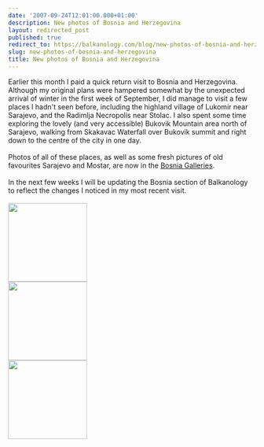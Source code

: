 ```yaml
---
date: '2007-09-24T12:01:00.000+01:00'
description: New photos of Bosnia and Herzegovina
layout: redirected_post
published: true
redirect_to: https://balkanology.com/blog/new-photos-of-bosnia-and-herzegovina/
slug: new-photos-of-bosnia-and-herzegovina
title: New photos of Bosnia and Herzegovina
---
```


Earlier this month I paid a quick return visit to Bosnia and Herzegovina. Although my original plans were hampered somewhat by the unexpected arrival of winter in the first week of September, I did manage to visit a few places I hadn't seen before, including the highland village of Lukomir near Sarajevo, and the Radimlja Necropolis near Stolac.   I also spent some time exploring the lovely (and very accessible) Bukovik Mountain area north of Sarajevo, walking from Skakavac Waterfall over Bukovik summit and right down to the centre of the city in one day.<br /><br />Photos of all of these places, as well as some fresh pictures of old favourites Sarajevo and Mostar, are now in the <a href="http://www.pbase.com/alangrant/bosnia">Bosnia Galleries</a>.<br /><br />In the next few weeks I will be updating the Bosnia section of Balkanology to reflect the changes I noticed in my most recent visit.<br /><br /><a href="http://www.pbase.com/alangrant/image/85622201/small.jpg"><img alt="" border="0" src="http://www.pbase.com/alangrant/image/85622201/small.jpg" style="cursor: pointer; cursor: hand; width: 160px;" /></a><br /><a href="http://www.pbase.com/alangrant/image/85622852/small.jpg"><img alt="" border="0" src="http://www.pbase.com/alangrant/image/85622852/small.jpg" style="cursor: pointer; cursor: hand; width: 160px;" /></a><br /><a href="http://www.pbase.com/alangrant/image/85662255/small.jpg"><img alt="" border="0" src="http://www.pbase.com/alangrant/image/85662255/small.jpg" style="cursor: pointer; cursor: hand; width: 160px;" /></a>